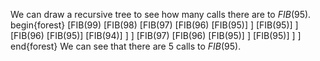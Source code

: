 We can draw a recursive tree to see how many calls there are to $FIB(95)$.
begin{forest}
[FIB$(99)$
[FIB$(98)$
[FIB$(97)$
[FIB$(96)$
[FIB$(95)$]
]
[FIB$(95)$]
]
[FIB$(96)$
[FIB$(95)$]
[FIB$(94)$]
]
]
[FIB$(97)$
[FIB$(96)$
[FIB$(95)$]
]
[FIB$(95)$]
]
]
end{forest}
We can see that there are 5 calls to $FIB(95)$.

